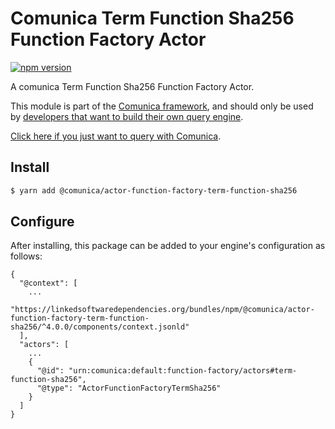 # Comunica Term Function Sha256 Function Factory Actor

[![npm version](https://badge.fury.io/js/%40comunica%2Factor-function-factory-term-function-sha256.svg)](https://www.npmjs.com/package/@comunica/actor-function-factory-term-function-sha256)

A comunica Term Function Sha256 Function Factory Actor.

This module is part of the [Comunica framework](https://github.com/comunica/comunica),
and should only be used by [developers that want to build their own query engine](https://comunica.dev/docs/modify/).

[Click here if you just want to query with Comunica](https://comunica.dev/docs/query/).

## Install

```bash
$ yarn add @comunica/actor-function-factory-term-function-sha256
```

## Configure

After installing, this package can be added to your engine's configuration as follows:
```text
{
  "@context": [
    ...
    "https://linkedsoftwaredependencies.org/bundles/npm/@comunica/actor-function-factory-term-function-sha256/^4.0.0/components/context.jsonld"
  ],
  "actors": [
    ...
    {
      "@id": "urn:comunica:default:function-factory/actors#term-function-sha256",
      "@type": "ActorFunctionFactoryTermSha256"
    }
  ]
}
```
